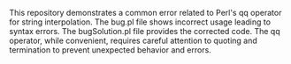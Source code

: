 This repository demonstrates a common error related to Perl's qq operator for string interpolation. The bug.pl file shows incorrect usage leading to syntax errors. The bugSolution.pl file provides the corrected code.  The qq operator, while convenient, requires careful attention to quoting and termination to prevent unexpected behavior and errors.